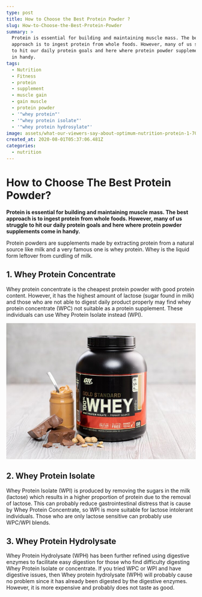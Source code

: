 ```yaml
---
type: post
title: How to Choose the Best Protein Powder ?
slug: How-to-Choose-the-Best-Protein-Powder
summary: >
  Protein is essential for building and maintaining muscle mass. The best
  approach is to ingest protein from whole foods. However, many of us struggle
  to hit our daily protein goals and here where protein powder supplements come
  in handy. 
tags:
  - Nutrition
  - Fitness
  - protein
  - supplement
  - muscle gain
  - gain muscle
  - protein powder
  - '"whey protein"'
  - '"whey protein isolate"'
  - '"whey protein hydrosylate"'
image: assets/what-our-viewers-say-about-optimum-nutrition-protein-1-700xh.jpeg
created_at: 2020-08-01T05:37:06.481Z
categories:
  - nutrition
---
```

# H﻿ow to Choose The Best Protein Powder?

**Protein is essential for building and maintaining muscle mass. The best approach is to ingest protein from whole foods. However, many of us struggle to hit our daily protein goals and here where protein powder supplements come in handy.** 

Protein powders are supplements made by extracting protein from a natural source like milk and a very famous one is whey protein. Whey is the liquid form leftover from curdling of milk.

## 1﻿. Whey Protein Concentrate

W﻿hey protein concentrate is the cheapest protein powder with good protein content. However, it has the highest amount of lactose (sugar found in milk) and those who are not able to digest daily product properly may find whey protein concentrate (WPC) not suitable as a protein supplement. These individuals can use Whey Protein Isolate instead (WPI).

![](assets/what-our-viewers-say-about-optimum-nutrition-protein-1-700xh.jpeg)

## 2. Whey Protein Isolate

W﻿hey Protein Isolate (WPI) is produced by removing the sugars in the milk (lactose) which results in a higher proportion of protein due to the removal of lactose. This can probably reduce gastrointestinal distress that is cause by Whey Protein Concentrate, so WPI is more suitable for lactose intolerant individuals. Those who are only lactose sensitive can probably use WPC/WPI blends.

## 3. Whey Protein Hydrolysate

W﻿hey Protein Hydrolysate (WPH) has been further refined using digestive enzymes to facilitate easy digestion for those who find difficulty digesting Whey Protein Isolate or concentrate. If you tried WPC or WPI and have digestive issues, then Whey protein hydrolysate (WPH) will probably cause no problem since it has already been digested by the digestive enzymes. However, it is more expensive and probably does not taste as good.